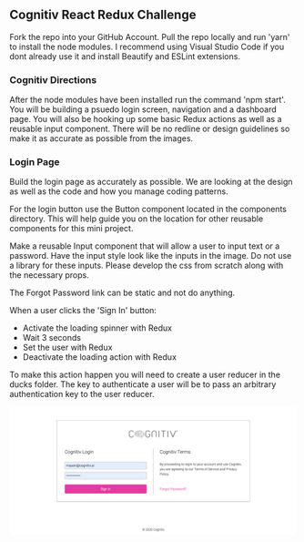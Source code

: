 ## Cognitiv React Redux Challenge

Fork the repo into your GitHub Account. Pull the repo locally and run 'yarn' to install the node modules. I recommend using Visual Studio Code if you dont already use it and install Beautify and ESLint extensions.

### Cognitiv Directions

After the node modules have been installed run the command 'npm start'. You will be building a psuedo login screen, navigation and a dashboard page. You will also be hooking up some basic Redux actions as well as a reusable input component. There will be no redline or design guidelines so make it as accurate as possible from the images.

### Login Page

Build the login page as accurately as possible. We are looking at the design as well as the code and how you manage coding patterns. 

For the login button use the Button component located in the components directory. This will help guide you on the location for other reusable components for this mini project.

Make a reusable Input component that will allow a user to input text or a password. Have the input style look like the inputs in the image. Do not use a library for these inputs. Please develop the css from scratch along with the necessary props.

The Forgot Password link can be static and not do anything.

When a user clicks the 'Sign In' button:
- Activate the loading spinner with Redux
- Wait 3 seconds
- Set the user with Redux
- Deactivate the loading action with Redux

To make this action happen you will need to create a user reducer in the ducks folder. The key to authenticate a user will be to pass an arbitrary authentication key to the user reducer.

![](public/LoginPage.png)